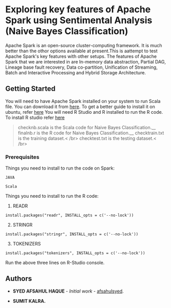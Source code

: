 # Exploring key features of Apache Spark using Sentimental Analysis (Naive Bayes Classification)

Apache Spark is an open-source cluster-computing framework. It is much better than the othor options available at present.This is aattempt to test Apache Spark's key features with other setups. The features of Apache Spark that we are interested in are In-memory data abstraction, Partial DAG, Lineage base fault recovery, Data co-partition, Unification of Streaming, Batch and Interactive Processing and Hybrid Storage Architecture.

## Getting Started

You will need to have Apache Spark installed on your system to run Scala file. You can download it from [here](https://spark.apache.org/downloads.html). To get a better guide to install it on ubuntu, refer [here](https://medium.com/@josemarcialportilla/installing-scala-and-spark-on-ubuntu-5665ee4b62b1) 
You will need R Studio and R installed to run the R code. To install R studio refer [here](https://www.rstudio.com/products/rstudio/download/)

> checknb.scala is the Scala code for Naive Bayes Classification.__
> finalnb.r is the R code for Naive Bayes Classification.__
> checktrain.txt is the training dataset.< /br>
> checktest.txt is the testing dataset.< /br>

### Prerequisites

Things you need to install to run the code on Spark:
```
JAVA
```
```
Scala
```

Things you need to install to run the R code:

1) READR
```
install.packages("readr", INSTALL_opts = c('--no-lock'))
```
2) STRINGR
```
install.packages("stringr", INSTALL_opts = c('--no-lock'))
```
3) TOKENIZERS
```
install.packages("tokenizers", INSTALL_opts = c('--no-lock'))
```
Run the above three lines on R-Studio console.

## Authors

* **SYED AFSAHUL HAQUE** - *Initial work* - [afsahulsyed](https://github.com/SYED-AFSAHUL).

* **SUMIT KALRA.**
